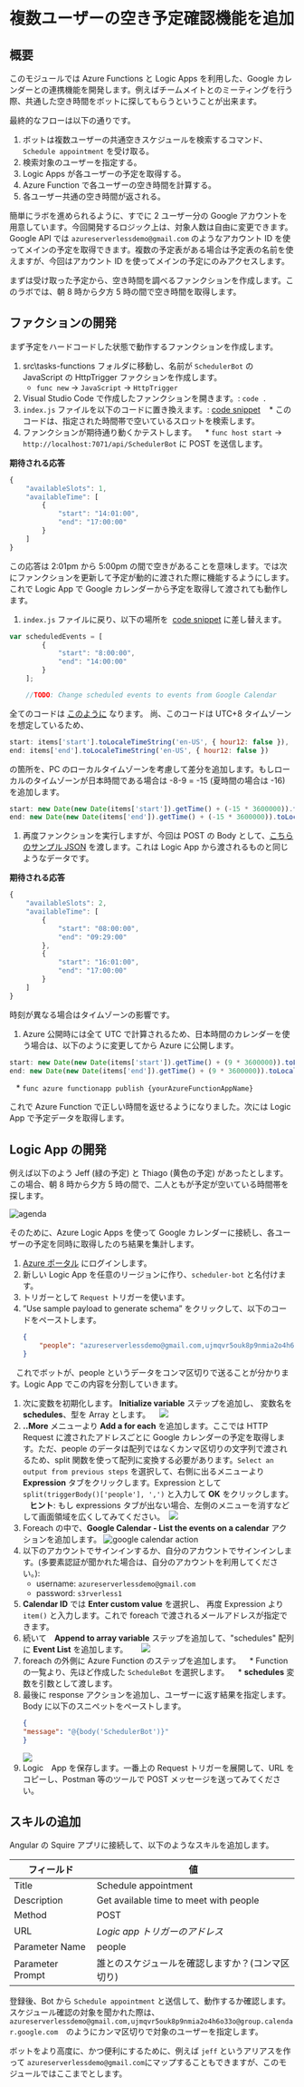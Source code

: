 # 複数ユーザーの空き予定確認機能を追加

## 概要

このモジュールでは Azure Functions と Logic Apps を利用した、Google カレンダーとの連携機能を開発します。例えばチームメイトとのミーティングを行う際、共通した空き時間をボットに探してもらうということが出来ます。

最終的なフローは以下の通りです。
1. ボットは複数ユーザーの共通空きスケジュールを検索するコマンド、`Schedule appointment` を受け取る。
1. 検索対象のユーザーを指定する。
1. Logic Apps が各ユーザーの予定を取得する。
1. Azure Function で各ユーザーの空き時間を計算する。
1. 各ユーザー共通の空き時間が返される。

簡単にラボを進められるように、すでに 2 ユーザー分の Google アカウントを用意しています。今回開発するロジック上は、対象人数は自由に変更できます。Google API では `azureserverlessdemo@gmail.com` のようなアカウント ID を使ってメインの予定を取得できます。複数の予定表がある場合は予定表の名前を使えますが、今回はアカウント ID を使ってメインの予定にのみアクセスします。

まずは受け取った予定から、空き時間を調べるファンクションを作成します。このラボでは、朝 8 時から夕方 5 時の間で空き時間を取得します。

## ファクションの開発

まず予定をハードコードした状態で動作するファンクションを作成します。

1. src\tasks-functions フォルダに移動し、名前が `SchedulerBot` の JavaScript の HttpTrigger ファクションを作成します。
    * `func new` -> `JavaScript` -> `HttpTrigger`
1. Visual Studio Code で作成したファンクションを開きます。: `code .`
1. `index.js` ファイルを以下のコードに置き換えます。: [code snippet](src/step-1/index.js)
    * このコードは、指定された時間帯で空いているスロットを検索します。
1. ファンクションが期待通り動くかテストします。
    * `func host start` -> `http://localhost:7071/api/SchedulerBot` に POST を送信します。

**期待される応答**

```javascript
{
    "availableSlots": 1,
    "availableTime": [
        {
            "start": "14:01:00",
            "end": "17:00:00"
        }
    ]
}
```

この応答は 2:01pm から 5:00pm の間で空きがあることを意味します。では次にファンクションを更新して予定が動的に渡された際に機能するようにします。これで Logic App で Google カレンダーから予定を取得して渡されても動作します。

1. `index.js` ファイルに戻り、以下の場所を  [code snippet](src/step-2/index.snippet.js) に差し替えます。 

```javascript
var scheduledEvents = [
        {
            "start": "8:00:00",
            "end": "14:00:00"
        }
    ];

    //TODO: Change scheduled events to events from Google Calendar
```

全てのコードは [このように](src/step-2/index.js) なります。
尚、このコードは UTC+8 タイムゾーンを想定しているため、
``` javascript
start: items['start'].toLocaleTimeString('en-US', { hour12: false }),
end: items['end'].toLocaleTimeString('en-US', { hour12: false })
```
の箇所を、PC のローカルタイムゾーンを考慮して差分を追加します。もしローカルのタイムゾーンが日本時間である場合は -8-9 = -15 (夏時間の場合は -16) を追加します。
```javascript
start: new Date(new Date(items['start']).getTime() + (-15 * 3600000)).toLocaleTimeString('en-US', { hour12: false }),
end: new Date(new Date(items['end']).getTime() + (-15 * 3600000)).toLocaleTimeString('en-US', { hour12: false })
```
1. 再度ファンクションを実行しますが、今回は POST の Body として、[こちらのサンプル JSON](src/step-2/sample.json) を渡します。これは Logic App から渡されるものと同じようなデータです。

**期待される応答**
```javascript
{
    "availableSlots": 2,
    "availableTime": [
        {
            "start": "08:00:00",
            "end": "09:29:00"
        },
        {
            "start": "16:01:00",
            "end": "17:00:00"
        }
    ]
}
```
時刻が異なる場合はタイムゾーンの影響です。

1. Azure 公開時には全て UTC で計算されるため、日本時間のカレンダーを使う場合は、以下のように変更してから Azure に公開します。
```javascript
start: new Date(new Date(items['start']).getTime() + (9 * 3600000)).toLocaleTimeString('en-US', { hour12: false }),
end: new Date(new Date(items['end']).getTime() + (9 * 3600000)).toLocaleTimeString('en-US', { hour12: false })
```
    * `func azure functionapp publish {yourAzureFunctionAppName}` 

これで Azure Function で正しい時間を返せるようになりました。次には Logic App で予定データを取得します。

## Logic App の開発

例えば以下のよう Jeff (緑の予定) と Thiago (黄色の予定) があったとします。この場合、朝 8 時から夕方 5 時の間で、二人ともが予定が空いている時間帯を探します。  

![agenda](images/8.png)  

そのために、Azure Logic Apps を使って Google カレンダーに接続し、各ユーザーの予定を同時に取得したのち結果を集計します。

1. [Azure ポータル](https://portal.azure.com) にログインします。
1. 新しい Logic App を任意のリージョンに作り、`scheduler-bot` と名付けます。
1. トリガーとして `Request` トリガーを使います。
1. ”Use sample payload to generate schema” をクリックして、以下のコードをペーストします。
    ```json
    {
        "people": "azureserverlessdemo@gmail.com,ujmqvr5ouk8p9nmia2o4h6o33o@group.calendar.google.com"
    }
    ```
    これでボットが、people というデータをコンマ区切りで送ることが分かります。Logic App でこの内容を分割していきます。   
1. 次に変数を初期化します。 **Initialize variable** ステップを追加し、 変数名を **schedules**、型を Array とします。
    ![](images/4.png)
1. **..More** メニューより **Add a for each** を追加します。ここでは HTTP Request に渡されたアドレスごとに Google カレンダーの予定を取得します。ただ、people のデータは配列ではなくカンマ区切りの文字列で渡されるため、split 関数を使って配列に変換する必要があります。`Select an output from previous steps` を選択して、右側に出るメニューより **Expression** タブをクリックします。Expression として `split(triggerBody()['people'], ',')` と入力して **OK** をクリックします。
    **ヒント**: もし expressions タブが出ない場合、左側のメニューを消すなどして画面領域を広くしてみてください。 
    ![](images/5.png)
1. Foreach の中で、**Google Calendar - List the events on a calendar** アクションを追加します。
![google calendar action](images/1.png)  
1. 以下のアカウントでサインインするか、自分のアカウントでサインインします。(多要素認証が聞かれた場合は、自分のアカウントを利用してください。):
    * username: `azureserverlessdemo@gmail.com`
    * password: `s3rverless1`
1. **Calendar ID** では **Enter custom value** を選択し、 再度 Expression より `item()` と入力します。これで foreach で渡されるメールアドレスが指定できます。
1. 続いて　**Append to array variable** ステップを追加して、"schedules" 配列に **Event List** を追加します。  
    ![](images/6.png)  
1. foreach の外側に Azure Function のステップを追加します。
    * Function の一覧より、先ほど作成した `ScheduleBot` を選択します。
    * **schedules** 変数を引数として渡します。
1. 最後に response アクションを追加し、ユーザーに返す結果を指定します。Body に以下のスニペットをペーストします。  
    ```json
    {
    "message": "@{body('SchedulerBot')}"
    }
    ```  
    ![](images/7.png)
1. Logic　App を保存します。一番上の Request トリガーを展開して、URL をコピーし、Postman 等のツールで POST メッセージを送ってみてください。

## スキルの追加
Angular の Squire アプリに接続して、以下のようなスキルを追加します。


|フィールド|値|
|--|--|
|Title|Schedule appointment|
|Description|Get available time to meet with people|
|Method|POST|
|URL|*Logic app トリガーのアドレス*|
|Parameter Name|people|
|Parameter Prompt|誰とのスケジュールを確認しますか？(コンマ区切り)|


登録後、Bot から `Schedule appointment` と送信して、動作するか確認します。スケジュール確認の対象を聞かれた際は、`azureserverlessdemo@gmail.com,ujmqvr5ouk8p9nmia2o4h6o33o@group.calendar.google.com`　のようにカンマ区切りで対象のユーザーを指定します。

ボットをより高度に、かつ便利にするために、例えば `jeff` というアリアスを作って `azureserverlessdemo@gmail.com`にマップすることもできますが、このモジュールではここまでとします。

